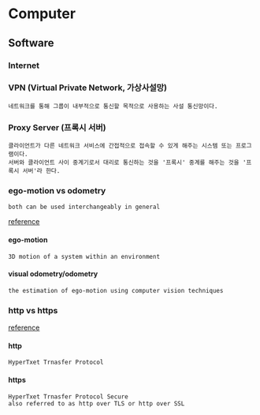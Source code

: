 # Computer

## Software

### Internet

### VPN (Virtual Private Network, 가상사설망)
```
네트워크를 통해 그룹이 내부적으로 통신할 목적으로 사용하는 사설 통신망이다.
```

### Proxy Server (프록시 서버)
```
클라이언트가 다른 네트워크 서비스에 간접적으로 접속할 수 있게 해주는 시스템 또는 프로그램이다.
서버와 클라이언트 사이 중계기로서 대리로 통신하는 것을 '프록시' 중계를 해주는 것을 '프록시 서버'라 한다.
```

### ego-motion vs odometry
```
both can be used interchangeably in general
```
[reference](https://answers.ros.org/question/296686/what-is-the-differences-between-ego-motion-and-odometry/)

#### ego-motion
```
3D motion of a system within an environment
```

#### visual odometry/odometry
```
the estimation of ego-motion using computer vision techniques
```

### http vs https
[reference](https://www.keycdn.com/blog/difference-between-http-and-https)

#### http
```
HyperTxet Trnasfer Protocol 
```

#### https
```
HyperTxet Trnasfer Protocol Secure
also referred to as http over TLS or http over SSL
```
